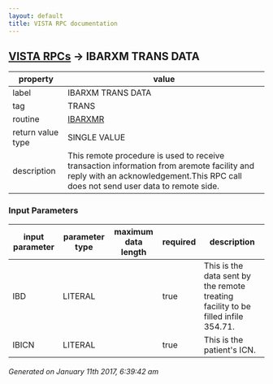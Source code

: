 ```yaml
---
layout: default
title: VISTA RPC documentation
---
```




## [VISTA RPCs](TableOfContent.md) &#8594; IBARXM TRANS DATA 

 property | value 
--- | --- 
 label | IBARXM TRANS DATA
 tag | TRANS
 routine | [IBARXMR](http://code.osehra.org/dox/Routine_IBARXMR_source.html)
 return value type | SINGLE VALUE
 description | This remote procedure is used to receive transaction information from aremote facility and reply with an acknowledgement.This RPC call does not send user data to remote side.

### Input Parameters

| input parameter | parameter type | maximum data length | required | description | 
| --- | --- | --- | --- | --- | 
| IBD | LITERAL |  | true | This is the data sent by the remote treating facility to be filled infile 354.71. | 
| IBICN | LITERAL |  | true | This is the patient's ICN. | 




 ###### Generated on January 11th 2017, 6:39:42 am